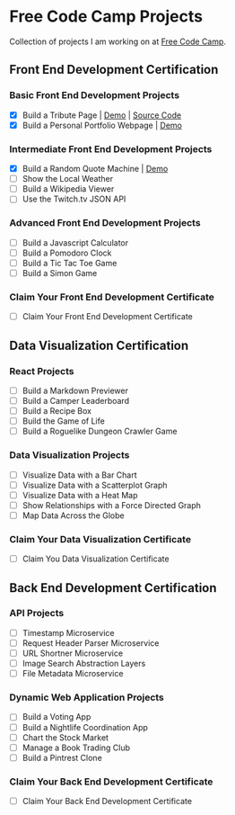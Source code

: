 # Free Code Camp Projects

Collection of projects I am working on at [Free Code Camp](https://freecodecamp.com).

## Front End Development Certification

### Basic Front End Development Projects

- [x] Build a Tribute Page | [Demo](https://nmarlowe.github.io/fcc/tribute/) | [Source Code](https://github.com/nmarlowe/fcc/tree/gh-pages/tribute)
- [x] Build a Personal Portfolio Webpage | [Demo](http://neilmarlowe.com/)

### Intermediate Front End Development Projects

- [x] Build a Random Quote Machine | [Demo](http://codepen.io/nmarlowe/full/pbyVyp/)
- [ ] Show the Local Weather
- [ ] Build a Wikipedia Viewer
- [ ] Use the Twitch.tv JSON API

### Advanced Front End Development Projects

- [ ] Build a Javascript Calculator
- [ ] Build a Pomodoro Clock
- [ ] Build a Tic Tac Toe Game
- [ ] Build a Simon Game

### Claim Your Front End Development Certificate

- [ ] Claim Your Front End Development Certificate

## Data Visualization Certification

### React Projects

- [ ] Build a Markdown Previewer
- [ ] Build a Camper Leaderboard
- [ ] Build a Recipe Box
- [ ] Build the Game of Life
- [ ] Build a Roguelike Dungeon Crawler Game

### Data Visualization Projects

- [ ] Visualize Data with a Bar Chart
- [ ] Visualize Data with a Scatterplot Graph
- [ ] Visualize Data with a Heat Map
- [ ] Show Relationships with a Force Directed Graph
- [ ] Map Data Across the Globe

### Claim Your Data Visualization Certificate

- [ ] Claim You Data Visualization Certificate

## Back End Development Certification

### API Projects

- [ ] Timestamp Microservice
- [ ] Request Header Parser Microservice
- [ ] URL Shortner Microservice
- [ ] Image Search Abstraction Layers
- [ ] File Metadata Microservice

### Dynamic Web Application Projects

- [ ] Build a Voting App
- [ ] Build a Nightlife Coordination App
- [ ] Chart the Stock Market
- [ ] Manage a Book Trading Club
- [ ] Build a Pintrest Clone

### Claim Your Back End Development Certificate

- [ ] Claim Your Back End Development Certificate
